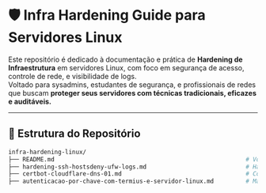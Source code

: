 # 🛡️ Infra Hardening Guide para Servidores Linux

Este repositório é dedicado à documentação e prática de **Hardening de Infraestrutura** em servidores Linux, com foco em segurança de acesso, controle de rede, e visibilidade de logs.  
Voltado para sysadmins, estudantes de segurança, e profissionais de redes que buscam **proteger seus servidores com técnicas tradicionais, eficazes e auditáveis.**

---

## 📂 Estrutura do Repositório

```bash
infra-hardening-linux/
├── README.md                                                      # Você está aqui
├── hardening-ssh-hostsdeny-ufw-logs.md                            # Hardening de Acesso ao Servidor via SSH com hosts.deny + Logs + UFW
├── certbot-cloudflare-dns-01.md                                   # Configuração do Certbot com Desafio DNS-01 e Cloudflare
├── autenticacao-por-chave-com-termius-e-servidor-linux.md         # Manual de Configuração SSH: Autenticação por Chave com Termius e Servidor Linux
